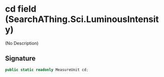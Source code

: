 # cd field (SearchAThing.Sci.LuminousIntensity)
(No Description)

## Signature
```csharp
public static readonly MeasureUnit cd;
```
